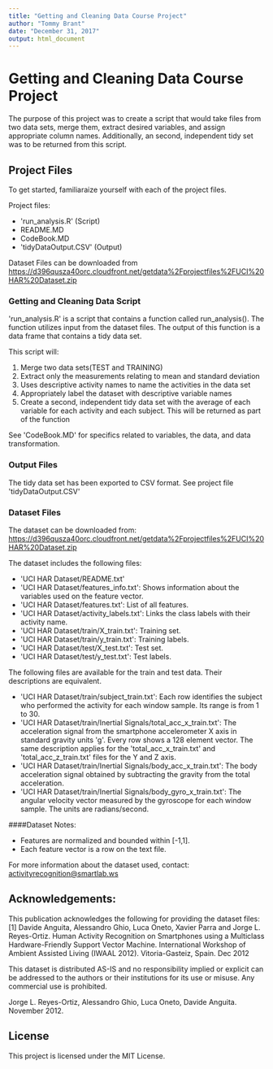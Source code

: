 ```yaml
---
title: "Getting and Cleaning Data Course Project"
author: "Tommy Brant"
date: "December 31, 2017"
output: html_document
---
```


# Getting and Cleaning Data Course Project

The purpose of this project was to create a script that would take files from two data sets, merge them, extract desired variables, and assign appropriate column names. Additionally, an second, independent tidy set was to be returned from this script.


## Project Files

To get started, familiaraize yourself with each of the project files.

Project files:
 - 'run_analysis.R' (Script)
 - README.MD
 - CodeBook.MD
 - 'tidyDataOutput.CSV' (Output)
 
Dataset Files can be downloaded from https://d396qusza40orc.cloudfront.net/getdata%2Fprojectfiles%2FUCI%20HAR%20Dataset.zip

### Getting and Cleaning Data Script
 'run_analysis.R' is a script that contains a function called run_analysis(). The function utilizes input from the dataset files. The output of this function is a data frame that contains a tidy data set.
 
 This script will:
 1. Merge two data sets(TEST and TRAINING)
 2. Extract only the measurements relating to mean and standard deviation 
 3. Uses descriptive activity names to name the activities in the data set
 4. Appropriately label the dataset with descriptive variable names
 5. Create a second, independent tidy data set with the average of each variable for each activity and each subject. This will be returned as part of the function
  
See 'CodeBook.MD' for specifics related to variables, the data, and data transformation.

### Output Files
The tidy data set has been exported to CSV format. See project file 'tidyDataOutput.CSV' 

### Dataset Files

The dataset can be downloaded from: https://d396qusza40orc.cloudfront.net/getdata%2Fprojectfiles%2FUCI%20HAR%20Dataset.zip

The dataset includes the following files:

- 'UCI HAR Dataset/README.txt'
- 'UCI HAR Dataset/features_info.txt': Shows information about the variables used on the feature vector.
- 'UCI HAR Dataset/features.txt': List of all features.
- 'UCI HAR Dataset/activity_labels.txt': Links the class labels with their activity name.
- 'UCI HAR Dataset/train/X_train.txt': Training set.
- 'UCI HAR Dataset/train/y_train.txt': Training labels.
- 'UCI HAR Dataset/test/X_test.txt': Test set.
- 'UCI HAR Dataset/test/y_test.txt': Test labels.

The following files are available for the train and test data. Their descriptions are equivalent. 

- 'UCI HAR Dataset/train/subject_train.txt': Each row identifies the subject who performed the activity for each window sample. Its range is from 1 to 30. 
- 'UCI HAR Dataset/train/Inertial Signals/total_acc_x_train.txt': The acceleration signal from the smartphone accelerometer X axis in standard gravity units 'g'. Every row shows a 128 element vector. The same description applies for the 'total_acc_x_train.txt' and 'total_acc_z_train.txt' files for the Y and Z axis. 
- 'UCI HAR Dataset/train/Inertial Signals/body_acc_x_train.txt': The body acceleration signal obtained by subtracting the gravity from the total acceleration. 
- 'UCI HAR Dataset/train/Inertial Signals/body_gyro_x_train.txt': The angular velocity vector measured by the gyroscope for each window sample. The units are radians/second. 

####Dataset Notes: 

- Features are normalized and bounded within [-1,1].
- Each feature vector is a row on the text file.

For more information about the dataset used, contact: activityrecognition@smartlab.ws

## Acknowledgements:
This publication acknowledges the following for providing the dataset files:
[1] Davide Anguita, Alessandro Ghio, Luca Oneto, Xavier Parra and Jorge L. Reyes-Ortiz. Human Activity Recognition on Smartphones using a Multiclass Hardware-Friendly Support Vector Machine. International Workshop of Ambient Assisted Living (IWAAL 2012). Vitoria-Gasteiz, Spain. Dec 2012

This dataset is distributed AS-IS and no responsibility implied or explicit can be addressed to the authors or their institutions for its use or misuse. Any commercial use is prohibited.

Jorge L. Reyes-Ortiz, Alessandro Ghio, Luca Oneto, Davide Anguita. November 2012.

## License

This project is licensed under the MIT License.
